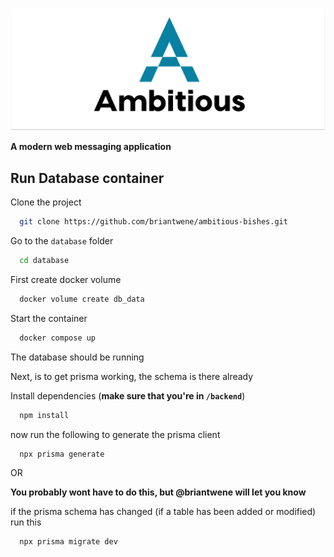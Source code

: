 <p align="center">
    <img src="assets/repo_banner.svg"/>
</p>

**A modern web messaging application**



## Run Database container


Clone the project

```bash
  git clone https://github.com/briantwene/ambitious-bishes.git
```

Go to the `database` folder

```bash
  cd database
```

First create docker volume

```bash
  docker volume create db_data
```

Start the container

```bash
  docker compose up
```

The database should be running

Next, is to get prisma working, the schema is there already

Install dependencies (**make sure that you're in `/backend`**)

```bash
  npm install
```

now run the following to generate the prisma client
```bash
  npx prisma generate
```

OR 

**You probably wont have to do this, but @briantwene will let you know**

if the prisma schema has changed (if a table has been added or modified) run this
```bash
  npx prisma migrate dev
```

